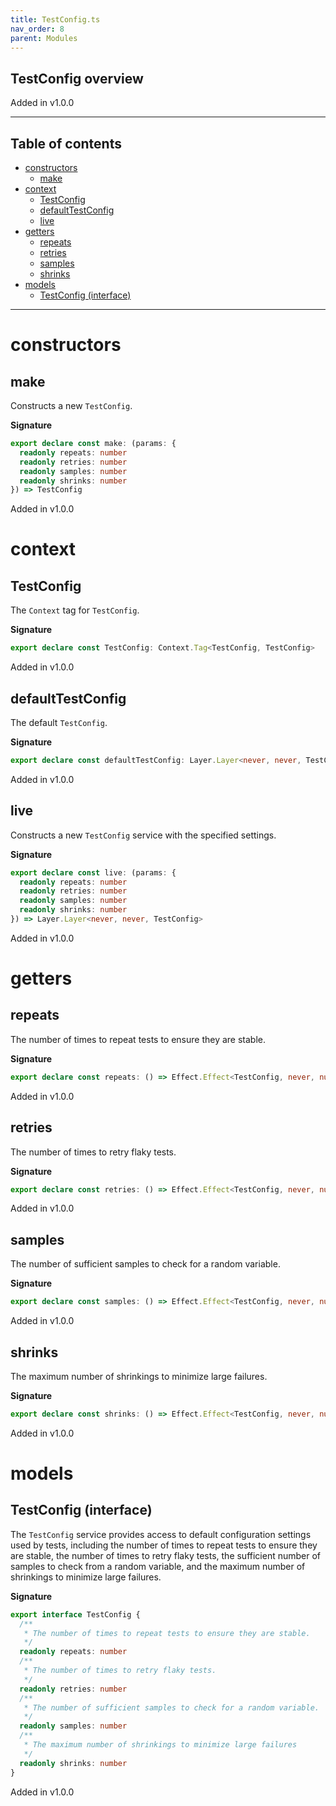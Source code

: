 ```yaml
---
title: TestConfig.ts
nav_order: 8
parent: Modules
---
```


## TestConfig overview

Added in v1.0.0

---

<h2 class="text-delta">Table of contents</h2>

- [constructors](#constructors)
  - [make](#make)
- [context](#context)
  - [TestConfig](#testconfig)
  - [defaultTestConfig](#defaulttestconfig)
  - [live](#live)
- [getters](#getters)
  - [repeats](#repeats)
  - [retries](#retries)
  - [samples](#samples)
  - [shrinks](#shrinks)
- [models](#models)
  - [TestConfig (interface)](#testconfig-interface)

---

# constructors

## make

Constructs a new `TestConfig`.

**Signature**

```ts
export declare const make: (params: {
  readonly repeats: number
  readonly retries: number
  readonly samples: number
  readonly shrinks: number
}) => TestConfig
```

Added in v1.0.0

# context

## TestConfig

The `Context` tag for `TestConfig`.

**Signature**

```ts
export declare const TestConfig: Context.Tag<TestConfig, TestConfig>
```

Added in v1.0.0

## defaultTestConfig

The default `TestConfig`.

**Signature**

```ts
export declare const defaultTestConfig: Layer.Layer<never, never, TestConfig>
```

Added in v1.0.0

## live

Constructs a new `TestConfig` service with the specified settings.

**Signature**

```ts
export declare const live: (params: {
  readonly repeats: number
  readonly retries: number
  readonly samples: number
  readonly shrinks: number
}) => Layer.Layer<never, never, TestConfig>
```

Added in v1.0.0

# getters

## repeats

The number of times to repeat tests to ensure they are stable.

**Signature**

```ts
export declare const repeats: () => Effect.Effect<TestConfig, never, number>
```

Added in v1.0.0

## retries

The number of times to retry flaky tests.

**Signature**

```ts
export declare const retries: () => Effect.Effect<TestConfig, never, number>
```

Added in v1.0.0

## samples

The number of sufficient samples to check for a random variable.

**Signature**

```ts
export declare const samples: () => Effect.Effect<TestConfig, never, number>
```

Added in v1.0.0

## shrinks

The maximum number of shrinkings to minimize large failures.

**Signature**

```ts
export declare const shrinks: () => Effect.Effect<TestConfig, never, number>
```

Added in v1.0.0

# models

## TestConfig (interface)

The `TestConfig` service provides access to default configuration settings
used by tests, including the number of times to repeat tests to ensure
they are stable, the number of times to retry flaky tests, the sufficient
number of samples to check from a random variable, and the maximum number of
shrinkings to minimize large failures.

**Signature**

```ts
export interface TestConfig {
  /**
   * The number of times to repeat tests to ensure they are stable.
   */
  readonly repeats: number
  /**
   * The number of times to retry flaky tests.
   */
  readonly retries: number
  /**
   * The number of sufficient samples to check for a random variable.
   */
  readonly samples: number
  /**
   * The maximum number of shrinkings to minimize large failures
   */
  readonly shrinks: number
}
```

Added in v1.0.0
